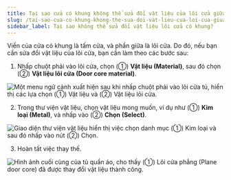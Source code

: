 ```yaml
---
title: Tại sao cửa có khung không thể sửa đổi vật liệu của lõi cửa giữa?
slug: /tai-sao-cua-co-khung-khong-the-sua-doi-vat-lieu-cua-loi-cua-giua
sidebar_label: Tại sao không thể sửa đổi vật liệu lõi cửa có khung?
---
```


Viền của cửa có khung là tấm cửa, và phần giữa là lõi cửa. Do đó, nếu bạn cần sửa đổi vật liệu của lõi cửa, bạn cần làm theo các bước sau:

1. Nhấp chuột phải vào lõi cửa, chọn (①) **Vật liệu (Material)**, sau đó chọn (②) **Vật liệu lõi cửa (Door core material)**.

![Một menu ngữ cảnh xuất hiện sau khi nhấp chuột phải vào lõi cửa tủ, hiển thị các lựa chọn (①) Vật liệu và (②) Vật liệu lõi cửa.](https://storage.googleapis.com/jegavn_kb/images/3f0552c2-2f4e-40cf-9961-ae639c6b88a6.png)

2. Trong thư viện vật liệu, chọn vật liệu mong muốn, ví dụ như (①) **Kim loại (Metal)**, và nhấp vào (②) **Chọn (Select)**.

![Giao diện thư viện vật liệu hiển thị việc chọn danh mục (①) Kim loại và sau đó nhấp vào nút (②) Chọn.](https://storage.googleapis.com/jegavn_kb/images/90cea469-d6ab-42d6-83e6-9ab1b8758aa2.png)

3. Hoàn tất việc thay thế.

![Hình ảnh cuối cùng của tủ quần áo, cho thấy (①) Lõi cửa phẳng (Plane door core) đã được thay đổi vật liệu thành công.](https://storage.googleapis.com/jegavn_kb/images/5e37b48f-a2e1-4f40-931a-cc677663b407.png)